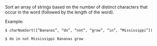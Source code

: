 Sort an array of strings based on the number of distinct characters that occur in the word (followed by the length of the word).

Example:

```
$ charNumSort([“Bananas”, “do”, “not”, “grow”, “in”, “Mississippi”])

$ do in not Mississippi Bananas grow
```
